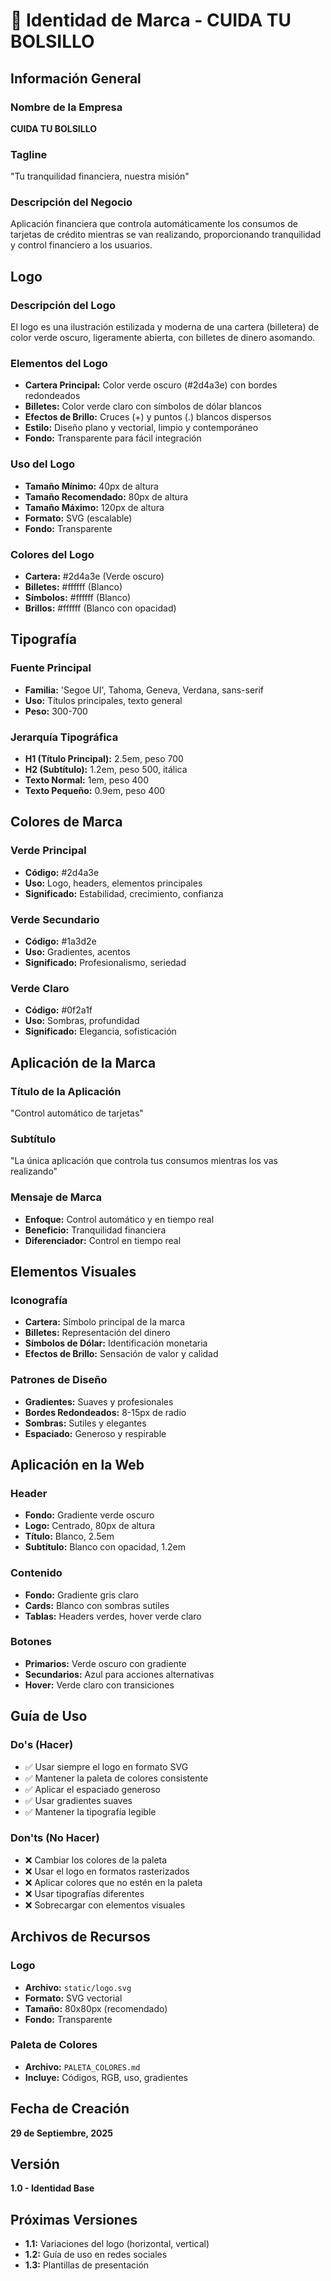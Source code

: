 # 🏦 Identidad de Marca - CUIDA TU BOLSILLO

## **Información General**

### **Nombre de la Empresa**
**CUIDA TU BOLSILLO**

### **Tagline**
"Tu tranquilidad financiera, nuestra misión"

### **Descripción del Negocio**
Aplicación financiera que controla automáticamente los consumos de tarjetas de crédito mientras se van realizando, proporcionando tranquilidad y control financiero a los usuarios.

## **Logo**

### **Descripción del Logo**
El logo es una ilustración estilizada y moderna de una cartera (billetera) de color verde oscuro, ligeramente abierta, con billetes de dinero asomando.

### **Elementos del Logo**
- **Cartera Principal:** Color verde oscuro (#2d4a3e) con bordes redondeados
- **Billetes:** Color verde claro con símbolos de dólar blancos
- **Efectos de Brillo:** Cruces (+) y puntos (.) blancos dispersos
- **Estilo:** Diseño plano y vectorial, limpio y contemporáneo
- **Fondo:** Transparente para fácil integración

### **Uso del Logo**
- **Tamaño Mínimo:** 40px de altura
- **Tamaño Recomendado:** 80px de altura
- **Tamaño Máximo:** 120px de altura
- **Formato:** SVG (escalable)
- **Fondo:** Transparente

### **Colores del Logo**
- **Cartera:** #2d4a3e (Verde oscuro)
- **Billetes:** #ffffff (Blanco)
- **Símbolos:** #ffffff (Blanco)
- **Brillos:** #ffffff (Blanco con opacidad)

## **Tipografía**

### **Fuente Principal**
- **Familia:** 'Segoe UI', Tahoma, Geneva, Verdana, sans-serif
- **Uso:** Títulos principales, texto general
- **Peso:** 300-700

### **Jerarquía Tipográfica**
- **H1 (Título Principal):** 2.5em, peso 700
- **H2 (Subtítulo):** 1.2em, peso 500, itálica
- **Texto Normal:** 1em, peso 400
- **Texto Pequeño:** 0.9em, peso 400

## **Colores de Marca**

### **Verde Principal**
- **Código:** #2d4a3e
- **Uso:** Logo, headers, elementos principales
- **Significado:** Estabilidad, crecimiento, confianza

### **Verde Secundario**
- **Código:** #1a3d2e
- **Uso:** Gradientes, acentos
- **Significado:** Profesionalismo, seriedad

### **Verde Claro**
- **Código:** #0f2a1f
- **Uso:** Sombras, profundidad
- **Significado:** Elegancia, sofisticación

## **Aplicación de la Marca**

### **Título de la Aplicación**
"Control automático de tarjetas"

### **Subtítulo**
"La única aplicación que controla tus consumos mientras los vas realizando"

### **Mensaje de Marca**
- **Enfoque:** Control automático y en tiempo real
- **Beneficio:** Tranquilidad financiera
- **Diferenciador:** Control en tiempo real

## **Elementos Visuales**

### **Iconografía**
- **Cartera:** Símbolo principal de la marca
- **Billetes:** Representación del dinero
- **Símbolos de Dólar:** Identificación monetaria
- **Efectos de Brillo:** Sensación de valor y calidad

### **Patrones de Diseño**
- **Gradientes:** Suaves y profesionales
- **Bordes Redondeados:** 8-15px de radio
- **Sombras:** Sutiles y elegantes
- **Espaciado:** Generoso y respirable

## **Aplicación en la Web**

### **Header**
- **Fondo:** Gradiente verde oscuro
- **Logo:** Centrado, 80px de altura
- **Título:** Blanco, 2.5em
- **Subtítulo:** Blanco con opacidad, 1.2em

### **Contenido**
- **Fondo:** Gradiente gris claro
- **Cards:** Blanco con sombras sutiles
- **Tablas:** Headers verdes, hover verde claro

### **Botones**
- **Primarios:** Verde oscuro con gradiente
- **Secundarios:** Azul para acciones alternativas
- **Hover:** Verde claro con transiciones

## **Guía de Uso**

### **Do's (Hacer)**
- ✅ Usar siempre el logo en formato SVG
- ✅ Mantener la paleta de colores consistente
- ✅ Aplicar el espaciado generoso
- ✅ Usar gradientes suaves
- ✅ Mantener la tipografía legible

### **Don'ts (No Hacer)**
- ❌ Cambiar los colores de la paleta
- ❌ Usar el logo en formatos rasterizados
- ❌ Aplicar colores que no estén en la paleta
- ❌ Usar tipografías diferentes
- ❌ Sobrecargar con elementos visuales

## **Archivos de Recursos**

### **Logo**
- **Archivo:** `static/logo.svg`
- **Formato:** SVG vectorial
- **Tamaño:** 80x80px (recomendado)
- **Fondo:** Transparente

### **Paleta de Colores**
- **Archivo:** `PALETA_COLORES.md`
- **Incluye:** Códigos, RGB, uso, gradientes

## **Fecha de Creación**
**29 de Septiembre, 2025**

## **Versión**
**1.0 - Identidad Base**

## **Próximas Versiones**
- **1.1:** Variaciones del logo (horizontal, vertical)
- **1.2:** Guía de uso en redes sociales
- **1.3:** Plantillas de presentación
